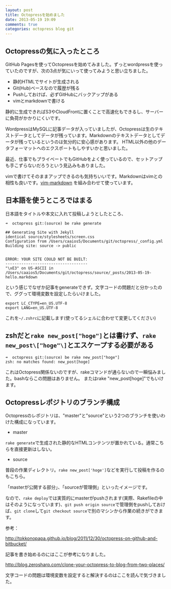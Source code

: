 ```yaml
---
layout: post
title: Octopressを始めました
date: 2013-05-19 19:09
comments: true
categories: octopress blog git
---
```


Octopressの気に入ったところ
---------------------

GitHub Pagesを使ってOctopressを始めてみました。ずっとwordpressを使っていたのですが、次の3点が気にいって使ってみようと思い立ちました。

* 静的HTMLでサイトが生成される
* Git(Hub)ベースなので履歴が残る
* Pushしておけば、必ずGitHubにバックアップがある
* vimとmarkdownで書ける

静的に生成できればS3やCloudFrontに置くことで高速化もできるし、サーバーに負荷がかかりにくいです。

WordpressはMySQLに記事データが入っていましたが、Octopressは生のテキストデータとしてデータが残っています。Markdownのテキストデータとしてデータが残っているというのは気分的に安心感があります。
HTML以外の他のデータフォーマットへのエクスポートもしやすいかと思いました。

最近、仕事でもプライベートでもGitHubをよく使っているので、セットアップも手こずらないだろうという見込みもありました。

vimで書けてそのままアップできるのも気持ちいいです。Markdownはvimとの相性も良いです。[vim-markdown](https://github.com/plasticboy/vim-markdown) を組み合わせて使っています。

日本語を使うところではまる
---------------------

日本語をタイトルや本文に入れて投稿しようとしたところ、
```
➜  octopress git:(source) be rake generate

## Generating Site with Jekyll
identical source/stylesheets/screen.css 
Configuration from /Users/caaios5/Documents/git/octopress/_config.yml
Building site: source -> public


ERROR: YOUR SITE COULD NOT BE BUILT:
------------------------------------
"\xE3" on US-ASCII in /Users/caaios5/Documents/git/octopress/source/_posts/2013-05-19-hello.markdown
```

という感じでなぜか記事をgenerateできず。文字コードの問題だと分かったので、ググって環境変数を設定したらいけました。

```
export LC_CTYPE=en_US.UTF-8 
export LANG=en_US.UTF-8
```

これを`~/.zshrc`に記載します(使ってるシェルに合わせて変更してください)

zshだと`rake new_post["hoge"]`とは書けず、`rake new_post\["hoge"\]`とエスケープする必要がある
---------------------

```
➜  octopress git:(source) be rake new_post["hoge"]
zsh: no matches found: new_post[hoge]
```

これはOctopress関係ないのですが、rakeコマンドが通らないので一瞬悩みました。bashならこの問題はありません。
またはrake "new_post[hoge]"でもいけます。


Octopressレポジトリのブランチ構成
---------------------
Octopressのレポジトリは、"master"と"source"という2つのブランチを使いわけた構成になっています。

* master

`rake generate`で生成された静的なHTMLコンテンツが置かれている。通常こちらを直接更新はしない。

* source

普段の作業ディレクトリ。`rake new_post['hoge']`などを実行して投稿を作るのもこちら。

「masterが公開する部分」、「sourceが管理側」といったイメージです。

なので、`rake deploy`では実質的にmasterがpushされます(実際、Rakefileの中はそのようになっています)、`git push origin source`で管理側をpushしておけば、`git clone`して`git checkout source`で別のマシンから作業の続きができます。


参考：

http://tokkonopapa.github.io/blog/2011/12/30/octopress-on-github-and-bitbucket/

記事を書き始めるのにはここが参考になりました。

http://blog.zerosharp.com/clone-your-octopress-to-blog-from-two-places/

文字コードの問題は環境変数を設定すると解決するのはここを読んで気づきました。
